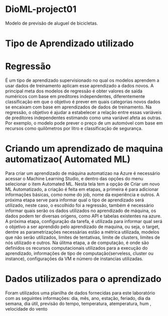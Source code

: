 # DioML-project01
Modelo de previsão de aluguel de bicicletas.

# Tipo de Aprendizado utilizado
# Regressão
É um tipo de aprendizado supervisionado no qual os modelos aprendem a usar dados de treinamento aplicam esse aprendizado a dados novos. A principal meta dos modelos de regressão é obter valores de saída numéricos com base em preditores independentes, diferentemente classificação  em que o objetivo é prever em quais categorias novos dados se encaixam com base em aprendizados de dados de treinamento. Na regressão, o objetivo é ajudar a estabelecer a relação entre essas variáveis de preditores independentes estimando como uma variável afeta as outras. Por exemplo, o modelo pode prever o preço de um automóvel com base em recursos como quilômetros por litro e classificação de segurança.

# Criando um aprendizado de maquina automatizao( Automated ML)
Para criar um aprendizado de máquina automatizao na Azure é necessário acessar o Machine Learning Studio, e dentro das opções do menu selecionar o item Automated ML. Nesta tela tem a opção de Criar um novo ML Automatizado, a criação é feita em etapas, a primeira é para adicionar informações básicas, como nome do job, nome da experiência e outros. A próxima etapa serve para informar qual o tipo de aprendizado será utilizado, neste caso, o escolhido foi a regressão, também é necessário informar quais serão os dados utilizados no aprendizado de máquina, os dados podem ter diversas origens, como API e tabelas existentes na azure. A próxima etapa, configuração da tarefa, é utilizada para informar qual será o objetivo a ser aprendido pelo aprendizado de maquina, ou seja, o target, dentre as parametrizações necessárias estão a métrica utilizada, modelos que não serão utilizados, limites de tentativas, limite de clusters, limites de nós utilizado e outros. Na úlitma etapa, a de computação, é onde são definidos os recursos computacionais utilizados para a execução do aprendizado, informações de tipo de computação(serveless, cluster ou instance), configurações da VM e número de instancias utilizadas.



# Dados utilizados para o aprendizado
Foram utilizados uma planilha de dados fornecidas para este laboratório com as seguintes informações:
dia, mês, ano, estação, feriado, dia da semana, dia útil, previsão do tempo, temperatura, atemperatura, hum , velocidade do vento 


